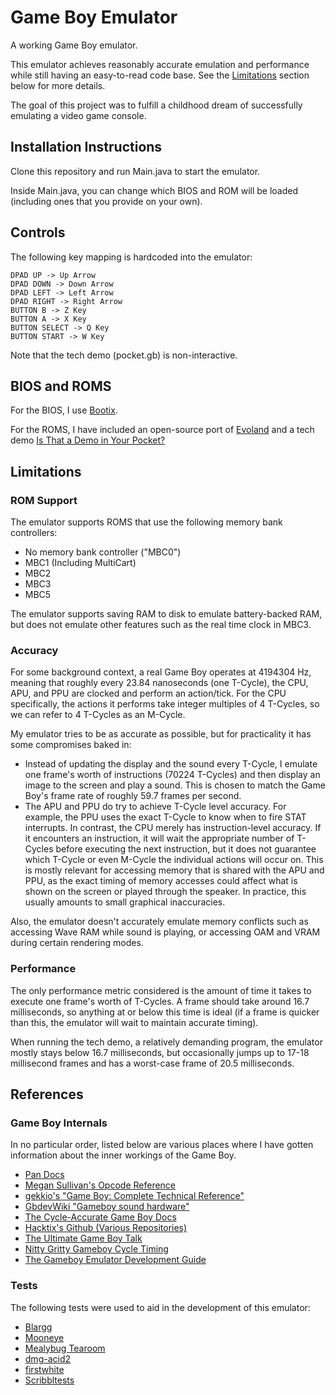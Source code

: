# Game Boy Emulator
A working Game Boy emulator.

This emulator achieves reasonably accurate emulation and performance while still having an easy-to-read code base. See the [Limitations](#limitations) section below for more details.

The goal of this project was to fulfill a childhood dream of successfully emulating a video game console.

## Installation Instructions
Clone this repository and run Main.java to start the emulator.

Inside Main.java, you can change which BIOS and ROM will be loaded (including ones that you provide on your own).

## Controls
The following key mapping is hardcoded into the emulator:
```
DPAD UP -> Up Arrow
DPAD DOWN -> Down Arrow
DPAD LEFT -> Left Arrow
DPAD RIGHT -> Right Arrow
BUTTON B -> Z Key
BUTTON A -> X Key
BUTTON SELECT -> Q Key
BUTTON START -> W Key
```

Note that the tech demo (pocket.gb) is non-interactive.

## BIOS and ROMS
For the BIOS, I use [Bootix](https://github.com/Hacktix/Bootix).

For the ROMS, I have included an open-source port of [Evoland](https://github.com/flozz/evoland.gb) and a tech demo [Is That a Demo in Your Pocket?](https://archive.org/details/demo_is_that_a_demo_in_your_pocket_2015)

## Limitations
### ROM Support
The emulator supports ROMS that use the following memory bank controllers:
- No memory bank controller ("MBC0")
- MBC1 (Including MultiCart)
- MBC2
- MBC3
- MBC5

The emulator supports saving RAM to disk to emulate battery-backed RAM, but does not emulate other features such as the real time clock in MBC3.

### Accuracy
For some background context, a real Game Boy operates at 4194304 Hz, meaning that roughly every 23.84 nanoseconds (one T-Cycle), the CPU, APU, and PPU are clocked and perform an action/tick.
For the CPU specifically, the actions it performs take integer multiples of 4 T-Cycles, so we can refer to 4 T-Cycles as an M-Cycle.

My emulator tries to be as accurate as possible, but for practicality it has some compromises baked in:
- Instead of updating the display and the sound every T-Cycle, I emulate one frame's worth of instructions (70224 T-Cycles) and then display an image to the screen and play a sound. This is chosen to match the Game Boy's frame rate of roughly 59.7 frames per second.
- The APU and PPU do try to achieve T-Cycle level accuracy. For example, the PPU uses the exact T-Cycle to know when to fire STAT interrupts. In contrast, the CPU merely has instruction-level accuracy. If it encounters an instruction, it will wait the appropriate number of T-Cycles before executing the next instruction, but it does not guarantee which T-Cycle or even M-Cycle the individual actions will occur on. This is mostly relevant for accessing memory that is shared with the APU and PPU, as the exact timing of memory accesses could affect what is shown on the screen or played through the speaker. In practice, this usually amounts to small graphical inaccuracies.

Also, the emulator doesn't accurately emulate memory conflicts such as accessing Wave RAM while sound is playing, or accessing OAM and VRAM during certain rendering modes.

### Performance
The only performance metric considered is the amount of time it takes to execute one frame's worth of T-Cycles. A frame should take around 16.7 milliseconds, so anything at or below this time is ideal (if a frame is quicker than this, the emulator will wait to maintain accurate timing).

When running the tech demo, a relatively demanding program, the emulator mostly stays below 16.7 milliseconds, but occasionally jumps up to 17-18 millisecond frames and has a worst-case frame of 20.5 milliseconds.

## References
### Game Boy Internals
In no particular order, listed below are various places where I have gotten information about the inner workings of the Game Boy.

- [Pan Docs](https://gbdev.io/pandocs/)
- [Megan Sullivan's Opcode Reference](https://meganesu.github.io/generate-gb-opcodes/)
- [gekkio's "Game Boy: Complete Technical Reference"](https://gekkio.fi/files/gb-docs/gbctr.pdf)
- [GbdevWiki "Gameboy sound hardware"](https://gbdev.gg8.se/wiki/articles/Gameboy_sound_hardware)
- [The Cycle-Accurate Game Boy Docs](https://github.com/AntonioND/giibiiadvance/blob/master/docs/TCAGBD.pdf)
- [Hacktix's Github (Various Repositories)](https://github.com/Hacktix/)
- [The Ultimate Game Boy Talk](https://www.youtube.com/watch?v=HyzD8pNlpwI)
- [Nitty Gritty Gameboy Cycle Timing](http://blog.kevtris.org/blogfiles/Nitty%20Gritty%20Gameboy%20VRAM%20Timing.txt)
- [The Gameboy Emulator Development Guide](https://hacktix.github.io/GBEDG/)

### Tests
The following tests were used to aid in the development of this emulator:
- [Blargg](https://github.com/retrio/gb-test-roms)
- [Mooneye](https://github.com/Gekkio/mooneye-test-suite)
- [Mealybug Tearoom](https://github.com/mattcurrie/mealybug-tearoom-tests)
- [dmg-acid2](https://github.com/mattcurrie/dmg-acid2)
- [firstwhite](https://github.com/torch2424/wasmboy/issues/203)
- [Scribbltests](https://github.com/Hacktix/scribbltests)
